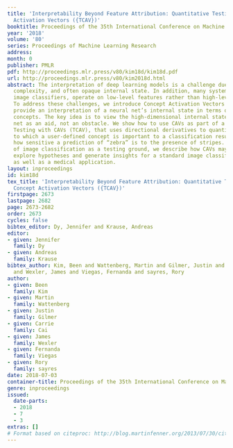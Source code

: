 ```yaml
---
title: 'Interpretability Beyond Feature Attribution: Quantitative Testing with Concept
  Activation Vectors ({TCAV})'
booktitle: Proceedings of the 35th International Conference on Machine Learning
year: '2018'
volume: '80'
series: Proceedings of Machine Learning Research
address: 
month: 0
publisher: PMLR
pdf: http://proceedings.mlr.press/v80/kim18d/kim18d.pdf
url: http://proceedings.mlr.press/v80/kim2018d.html
abstract: The interpretation of deep learning models is a challenge due to their size,
  complexity, and often opaque internal state. In addition, many systems, such as
  image classifiers, operate on low-level features rather than high-level concepts.
  To address these challenges, we introduce Concept Activation Vectors (CAVs), which
  provide an interpretation of a neural net’s internal state in terms of human-friendly
  concepts. The key idea is to view the high-dimensional internal state of a neural
  net as an aid, not an obstacle. We show how to use CAVs as part of a technique,
  Testing with CAVs (TCAV), that uses directional derivatives to quantify the degree
  to which a user-defined concept is important to a classification result–for example,
  how sensitive a prediction of “zebra” is to the presence of stripes. Using the domain
  of image classification as a testing ground, we describe how CAVs may be used to
  explore hypotheses and generate insights for a standard image classification network
  as well as a medical application.
layout: inproceedings
id: kim18d
tex_title: 'Interpretability Beyond Feature Attribution: Quantitative Testing with
  Concept Activation Vectors ({TCAV})'
firstpage: 2673
lastpage: 2682
page: 2673-2682
order: 2673
cycles: false
bibtex_editor: Dy, Jennifer and Krause, Andreas
editor:
- given: Jennifer
  family: Dy
- given: Andreas
  family: Krause
bibtex_author: Kim, Been and Wattenberg, Martin and Gilmer, Justin and Cai, Carrie
  and Wexler, James and Viegas, Fernanda and sayres, Rory
author:
- given: Been
  family: Kim
- given: Martin
  family: Wattenberg
- given: Justin
  family: Gilmer
- given: Carrie
  family: Cai
- given: James
  family: Wexler
- given: Fernanda
  family: Viegas
- given: Rory
  family: sayres
date: 2018-07-03
container-title: Proceedings of the 35th International Conference on Machine Learning
genre: inproceedings
issued:
  date-parts:
  - 2018
  - 7
  - 3
extras: []
# Format based on citeproc: http://blog.martinfenner.org/2013/07/30/citeproc-yaml-for-bibliographies/
---
```

